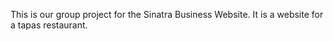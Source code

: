 This is our group project for the Sinatra Business Website. It is a website for a tapas restaurant.
